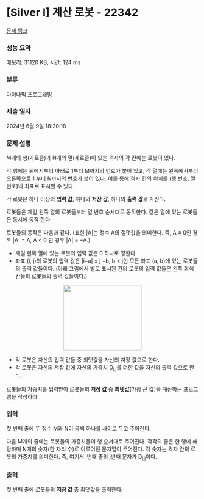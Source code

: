 # [Silver I] 계산 로봇 - 22342 

[문제 링크](https://www.acmicpc.net/problem/22342) 

### 성능 요약

메모리: 31120 KB, 시간: 124 ms

### 분류

다이나믹 프로그래밍

### 제출 일자

2024년 6월 9일 18:20:18

### 문제 설명

<p>M개의 행(가로줄)과 N개의 열(세로줄)이 있는 격자의 각 칸에는 로봇이 있다.</p>

<p>각 행에는 위에서부터 아래로 1부터 M까지의 번호가 붙어 있고, 각 열에는 왼쪽에서부터 오른쪽으로 1 부터 N까지의 번호가 붙어 있다. 이를 통해 격자 칸의 위치를 (행 번호, 열 번호)의 좌표로 표시할 수 있다.</p>

<p>각 로봇은 하나 이상의 <strong>입력 값</strong>, 하나의 <strong>저장 값</strong>, 하나의 <strong>출력 값</strong>을 가진다.</p>

<p>로봇들은 제일 왼쪽 열의 로봇들부터 열 번호 순서대로 동작한다. 같은 열에 있는 로봇들은 동시에 동작 한다.</p>

<p>로봇들의 동작은 다음과 같다. (표현 |A|는 정수 A의 절댓값을 의미한다. 즉, A ≥ 0인 경우 |A| = A, A < 0 인 경우 |A| = −A.)</p>

<ul>
	<li>제일 왼쪽 열에 있는 로봇의 입력 값은 0 하나로 정한다</li>
	<li>좌표 (i, j)의 로봇의 입력 값은 |i−a| ≤ j −b, b < j인 모든 좌표 (a, b)에 있는 로봇들의 출력 값들이다. (아래 그림에서 별로 표시된 칸의 로봇의 입력 값들은 왼쪽 회색 칸들의 로봇들의 출력 값들이다.)</li>
</ul>

<p style="text-align: center;"><img alt="" src="https://upload.acmicpc.net/86260f1f-3bf9-4fb1-9c31-4d9f876c3bb2/-/preview/" style="width: 205px; height: 171px;"></p>

<ul>
	<li>각 로봇은 자신의 입력 값들 중 최댓값을 자신의 저장 값으로 한다.</li>
	<li>각 로봇은 자신의 저장 값에 자신의 가중치 D<sub>i,j</sub>를 더한 값을 자신의 출력 값으로 한다.</li>
</ul>

<p>로봇들의 가중치를 입력받아 로봇들의 <strong>저장 값</strong> 중 <strong>최댓값</strong>(가장 큰 값)을 계산하는 프로그램을 작성하라.</p>

### 입력 

 <p>첫 번째 줄에 두 정수 M과 N이 공백 하나를 사이로 두고 주어진다.</p>

<p>다음 M개의 줄에는 로봇들의 가중치들이 행 순서대로 주어진다. 각각의 줄은 한 행에 해당하며 N개의 숫자(한 자리 수)로 이루어진 문자열이 주어진다. 각 숫자는 격자 칸의 로봇의 가중치를 의미한다. 즉, 여기서 i번째 줄의 j번째 문자가 D<sub>i,j</sub>이다.</p>

### 출력 

 <p>첫 번째 줄에 로봇들의 <strong>저장 값</strong> 중 최댓값을 출력한다.</p>

